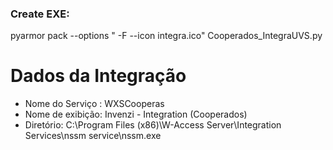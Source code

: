 ### Create EXE:
pyarmor pack --options " -F --icon integra.ico" Cooperados_IntegraUVS.py

# Dados da Integração

- Nome do Serviço : WXSCooperas
- Nome de exibição: Invenzi - Integration (Cooperados)
- Diretório: C:\Program Files (x86)\W-Access Server\Integration Services\nssm service\nssm.exe
